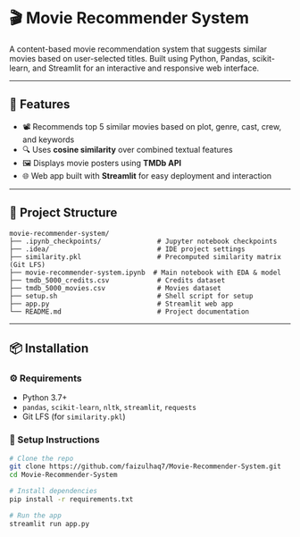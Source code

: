 # 🎬 Movie Recommender System

A content-based movie recommendation system that suggests similar movies based on user-selected titles. Built using Python, Pandas, scikit-learn, and Streamlit for an interactive and responsive web interface.

---

## 🚀 Features

- 📽️ Recommends top 5 similar movies based on plot, genre, cast, crew, and keywords
- 🔍 Uses **cosine similarity** over combined textual features
- 🖼️ Displays movie posters using **TMDb API**
- 🌐 Web app built with **Streamlit** for easy deployment and interaction

---

## 📁 Project Structure

```
movie-recommender-system/
├── .ipynb_checkpoints/              # Jupyter notebook checkpoints
├── .idea/                           # IDE project settings
├── similarity.pkl                   # Precomputed similarity matrix (Git LFS)
├── movie-recommender-system.ipynb  # Main notebook with EDA & model
├── tmdb_5000_credits.csv            # Credits dataset
├── tmdb_5000_movies.csv             # Movies dataset
├── setup.sh                         # Shell script for setup
├── app.py                           # Streamlit web app
└── README.md                        # Project documentation
```


---

## 📦 Installation

### ⚙️ Requirements
- Python 3.7+
- `pandas`, `scikit-learn`, `nltk`, `streamlit`, `requests`
- Git LFS (for `similarity.pkl`)

### 🔧 Setup Instructions

```bash
# Clone the repo
git clone https://github.com/faizulhaq7/Movie-Recommender-System.git
cd Movie-Recommender-System

# Install dependencies
pip install -r requirements.txt

# Run the app
streamlit run app.py
